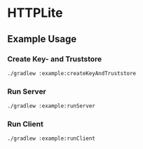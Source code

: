 # HTTPLite

## Example Usage

### Create Key- and Truststore

```bash
./gradlew :example:createKeyAndTruststore
```

### Run Server

```bash
./gradlew :example:runServer
```

### Run Client

```bash
./gradlew :example:runClient
```
